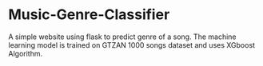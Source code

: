 # Music-Genre-Classifier
A simple website using flask to predict genre of a song. The machine learning model is trained on GTZAN 1000 songs dataset and uses XGboost Algorithm.
